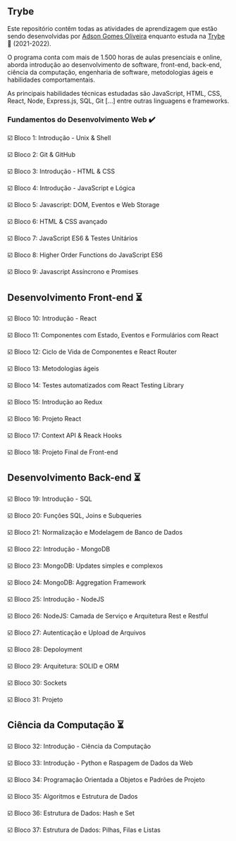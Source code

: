 ## Trybe

Este repositório contêm todas as atividades de aprendizagem que estão sendo desenvolvidas por [Adson Gomes Oliveira](https://www.linkedin.com/in/adson-gomes-oliveira/) enquanto estuda na [Trybe](https://www.betrybe.com/) :rocket: (2021-2022).

O programa conta com mais de 1.500 horas de aulas presenciais e online, aborda introdução ao desenvolvimento de software, front-end, back-end, ciência da computação, engenharia de software, metodologias ágeis e habilidades comportamentais.

As principais habilidades técnicas estudadas são JavaScript, HTML, CSS, React, Node, Express.js, SQL, Git [...] entre outras linguagens e frameworks.

### Fundamentos do Desenvolvimento Web ✔️

:ballot_box_with_check: Bloco 1: Introdução - Unix & Shell

:ballot_box_with_check: Bloco 2: Git & GitHub

:ballot_box_with_check: Bloco 3: Introdução - HTML & CSS

:ballot_box_with_check: Bloco 4: Introdução - JavaScript e Lógica

:ballot_box_with_check: Bloco 5: Javascript: DOM, Eventos e Web Storage

:ballot_box_with_check: Bloco 6: HTML & CSS avançado

:ballot_box_with_check: Bloco 7: JavaScript ES6 & Testes Unitários

:ballot_box_with_check: Bloco 8: Higher Order Functions do JavaScript ES6

:ballot_box_with_check: Bloco 9: Javascript Assíncrono e Promises

## Desenvolvimento Front-end :hourglass_flowing_sand:

:ballot_box_with_check: Bloco 10: Introdução - React

:ballot_box_with_check: Bloco 11: Componentes com Estado, Eventos e Formulários com React

:ballot_box_with_check: Bloco 12: Ciclo de Vida de Componentes e React Router

:ballot_box_with_check: Bloco 13: Metodologias ágeis

:ballot_box_with_check: Bloco 14: Testes automatizados com React Testing Library

:ballot_box_with_check: Bloco 15: Introdução ao Redux

:ballot_box_with_check: Bloco 16: Projeto React

:ballot_box_with_check: Bloco 17: Context API & Reack Hooks

:ballot_box_with_check: Bloco 18: Projeto Final de Front-end

## Desenvolvimento Back-end :hourglass_flowing_sand:

:ballot_box_with_check: Bloco 19: Introdução - SQL

:ballot_box_with_check: Bloco 20: Funções SQL, Joins e Subqueries

:ballot_box_with_check: Bloco 21: Normalização e Modelagem de Banco de Dados

:ballot_box_with_check: Bloco 22: Introdução - MongoDB

:ballot_box_with_check: Bloco 23: MongoDB: Updates simples e complexos

:ballot_box_with_check: Bloco 24: MongoDB: Aggregation Framework

:ballot_box_with_check: Bloco 25: Introdução - NodeJS

:ballot_box_with_check: Bloco 26: NodeJS: Camada de Serviço e Arquitetura Rest e Restful

:ballot_box_with_check: Bloco 27: Autenticação e Upload de Arquivos

:ballot_box_with_check: Bloco 28: Depoloyment

:ballot_box_with_check: Bloco 29: Arquitetura: SOLID e ORM

:ballot_box_with_check: Bloco 30: Sockets

:ballot_box_with_check: Bloco 31: Projeto

## Ciência da Computação :hourglass_flowing_sand:

:ballot_box_with_check: Bloco 32: Introdução - Ciência da Computação

:ballot_box_with_check: Bloco 33: Introdução - Python e Raspagem de Dados da Web

:ballot_box_with_check: Bloco 34: Programação Orientada a Objetos e Padrões de Projeto

:ballot_box_with_check: Bloco 35: Algoritmos e Estrutura de Dados

:ballot_box_with_check: Bloco 36: Estrutura de Dados: Hash e Set

:ballot_box_with_check: Bloco 37: Estrutura de Dados: Pilhas, Filas e Listas
